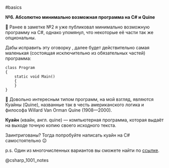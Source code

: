 #basics

**№6. Абсолютно минимально возможная программа на C# и Quine**

🔶 Ранее в заметке №2 я уже публиковал минимально возможную программу на C#, однако упомянул, что некоторые её части так же опциональны. 

Дабы исправить эту оговорку , далее будет действительно самая маленькая (состоящая исключительно из обязательных частей) программа:

```
class Program
{
    static void Main()
    {
    }
}
```

🔶 Довольно интересным типом программ, на мой взгляд, являются Куайны (Quine), названные так в честь американского логика и философа Willard Van Orman Quine (1908—2000).

**Куайн** (квайн, англ. quine) — компьютерная программа, которая выдаёт на выходе точную копию своего исходного текста.

Заинтригованы? Тогда попробуйте написать куайн на C# самостоятельно 😉 

p.s. Один из многочисленных вариантов вы сможете найти по [ссылке](https://telegra.ph/C-quine-08-15).

@csharp_1001_notes